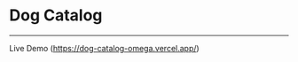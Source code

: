 # Dog Catalog

---

<!-- ![Example Image](client/public/images/dog-catalog-example.png) 

---   -->

Live Demo (https://dog-catalog-omega.vercel.app/)

